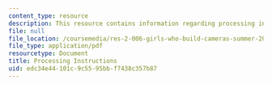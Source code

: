 ```yaml
---
content_type: resource
description: This resource contains information regarding processing instructions.
file: null
file_location: /coursemedia/res-2-006-girls-who-build-cameras-summer-2016/edc34e44101c9c5595bbf7438c357b87_MITRES_2_006SUM16_Instruc.pdf
file_type: application/pdf
resourcetype: Document
title: Processing Instructions
uid: edc34e44-101c-9c55-95bb-f7438c357b87
---
```

